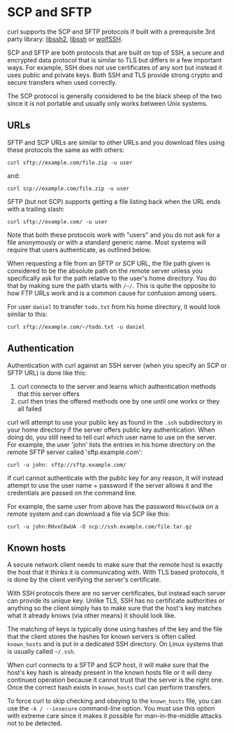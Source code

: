# SCP and SFTP

curl supports the SCP and SFTP protocols if built with a prerequisite 3rd
party library: [libssh2](https://www.libssh2.org/),
[libssh](https://www.libssh.org/) or
[wolfSSH](https://www.wolfssl.com/products/wolfssh/).

SCP and SFTP are both protocols that are built on top of SSH, a secure and
encrypted data protocol that is similar to TLS but differs in a few important
ways. For example, SSH does not use certificates of any sort but instead it
uses public and private keys. Both SSH and TLS provide strong crypto and
secure transfers when used correctly.

The SCP protocol is generally considered to be the black sheep of the two
since it is not portable and usually only works between Unix systems.

## URLs

SFTP and SCP URLs are similar to other URLs and you download files using these
protocols the same as with others:

    curl sftp://example.com/file.zip -u user

and:

    curl scp://example.com/file.zip -u user

SFTP (but not SCP) supports getting a file listing back when the URL ends with
a trailing slash:

    curl sftp://example.com/ -u user

Note that both these protocols work with "users" and you do not ask for a file
anonymously or with a standard generic name. Most systems will require that
users authenticate, as outlined below.

When requesting a file from an SFTP or SCP URL, the file path given is
considered to be the absolute path on the remote server unless you
specifically ask for the path relative to the user's home directory. You do that by
making sure the path starts with `/~/`. This is quite the opposite to how FTP
URLs work and is a common cause for confusion among users.

For user `daniel` to transfer `todo.txt` from his home directory, it would
look similar to this:

    curl sftp://example.com/~/todo.txt -u daniel

## Authentication

Authentication with curl against an SSH server (when you specify an SCP or
SFTP URL) is done like this:

1. curl connects to the server and learns which authentication methods that
   this server offers
2. curl then tries the offered methods one by one until one works or they all
   failed

curl will attempt to use your public key as found in the `.ssh` subdirectory
in your home directory if the server offers public key authentication. When
doing do, you still need to tell curl which user name to use on the
server. For example, the user 'john' lists the entries in his home directory
on the remote SFTP server called 'sftp.example.com':

    curl -u john: sftp://sftp.example.com/

If curl cannot authenticate with the public key for any reason, it will
instead attempt to use the user name + password if the server allows it and
the credentials are passed on the command line.

For example, the same user from above has the password `RHvxC6wUA` on a remote
system and can download a file via SCP like this:

    curl -u john:RHvxC6wUA -O scp://ssh.example.com/file.tar.gz

## Known hosts

A secure network client needs to make sure that the remote host is exactly the
host that it thinks it is communicating with. With TLS based protocols, it is
done by the client verifying the server's certificate.

With SSH protocols there are no server certificates, but instead each server
can provide its unique key. Unlike TLS, SSH has no certificate authorities or
anything so the client simply has to make sure that the host's key matches
what it already knows (via other means) it should look like.

The matching of keys is typically done using hashes of the key and the file
that the client stores the hashes for known servers is often called
`known_hosts` and is put in a dedicated SSH directory. On Linux systems that
is usually called `~/.ssh`.

When curl connects to a SFTP and SCP host, it will make sure that the host's
key hash is already present in the known hosts file or it will deny continued
operation because it cannot trust that the server is the right one. Once the
correct hash exists in `known_hosts` curl can perform transfers.

To force curl to skip checking and obeying to the `known_hosts` file, you can
use the `-k / --insecure` command-line option. You must use this option with
extreme care since it makes it possible for man-in-the-middle attacks not to
be detected.
